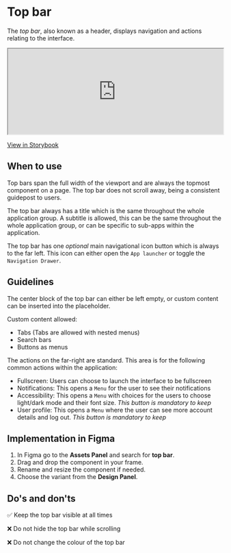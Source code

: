 # Top bar

The _top bar_, also known as a header, displays navigation and actions relating to the interface.

<iframe 
        class="sb-iframe"
        src="
        https://storybook.eds.equinor.com/iframe.html?globals=&args=&id=navigation-topbar--with-search-and-icons&viewMode=story
        "
        width="100%"
        height="200"
        frameborder="1"
        ></iframe>

[View in Storybook](https://storybook.eds.equinor.com/?path=/docs/navigation-topbar--docs)

## When to use

Top bars span the full width of the viewport and are always the topmost component on a page. The top bar does not scroll away, being a consistent guidepost to users.

The top bar always has a title which is the same throughout the whole application group. A subtitle is allowed, this can be the same throughout the whole application group, or can be specific to sub-apps within the application.

The top bar has one _optional_ main navigational icon button which is always to the far left. This icon can either open the `App launcher` or toggle the `Navigation Drawer`.

## Guidelines

The center block of the top bar can either be left empty, or custom content can be inserted into the placeholder.

Custom content allowed:

- Tabs (Tabs are allowed with nested menus)
- Search bars
- Buttons as menus

The actions on the far-right are standard. This area is for the following common actions within the application:

- Fullscreen: Users can choose to launch the interface to be fullscreen
- Notifications: This opens a `Menu` for the user to see their notifications
- Accessibility: This opens a `Menu` with choices for the users to choose light/dark mode and their font size. _This button is mandatory to keep_
- User profile: This opens a `Menu` where the user can see more account details and log out. _This button is mandatory to keep_

## Implementation in Figma

1. In Figma go to the **Assets Panel** and search for **top bar**.
2. Drag and drop the component in your frame.
3. Rename and resize the component if needed.
4. Choose the variant from the **Design Panel**.

## Do's and don'ts

✅ Keep the top bar visible at all times

❌ Do not hide the top bar while scrolling

❌ Do not change the colour of the top bar
